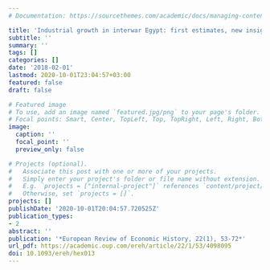 ```yaml
---
# Documentation: https://sourcethemes.com/academic/docs/managing-content/

title: 'Industrial growth in interwar Egypt: first estimates, new insights'
subtitle: ''
summary: ''
tags: []
categories: []
date: '2018-02-01'
lastmod: 2020-10-01T23:04:57+03:00
featured: false
draft: false

# Featured image
# To use, add an image named `featured.jpg/png` to your page's folder.
# Focal points: Smart, Center, TopLeft, Top, TopRight, Left, Right, BottomLeft, Bottom, BottomRight.
image:
  caption: ''
  focal_point: ''
  preview_only: false

# Projects (optional).
#   Associate this post with one or more of your projects.
#   Simply enter your project's folder or file name without extension.
#   E.g. `projects = ["internal-project"]` references `content/project/deep-learning/index.md`.
#   Otherwise, set `projects = []`.
projects: []
publishDate: '2020-10-01T20:04:57.720525Z'
publication_types:
- 2
abstract: ''
publication: '*European Review of Economic History, 22(1), 53-72*'
url_pdf: https://academic.oup.com/ereh/article/22/1/53/4098095
doi: 10.1093/ereh/hex013
---
```


